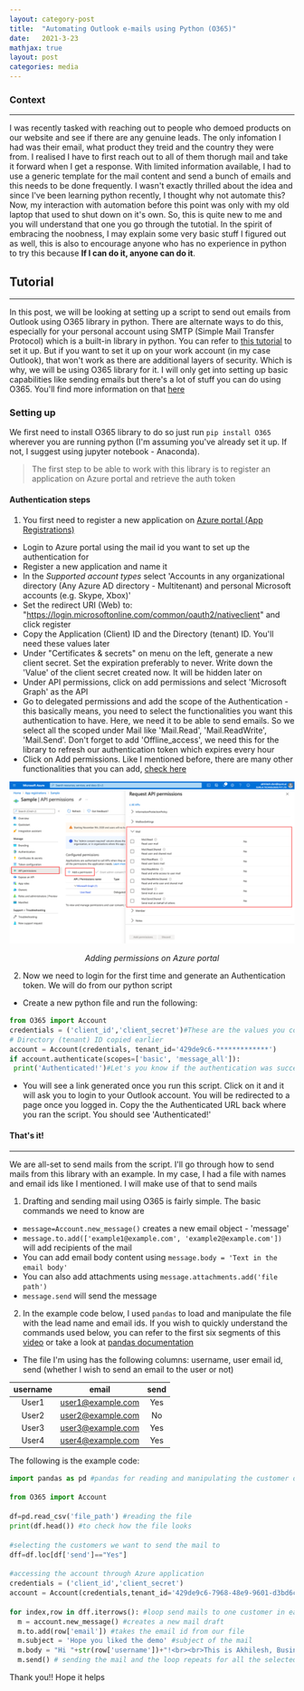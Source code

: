 ```yaml
---
layout: category-post
title:  "Automating Outlook e-mails using Python (O365)"
date:   2021-3-23
mathjax: true
layout: post
categories: media
---
```

### Context
---
I was recently tasked with reaching out to people who demoed products on our website and see if there are any genuine leads. The only infomation I had was their email, what product they treid and the country they were from. I realised I have to first reach out to all of them thorugh mail and take it forward when I get a response. With limited information available, I had to use a generic template for the mail content and send a bunch of emails and this needs to be done frequently. I wasn't exactly thrilled about the idea and since I've been learning python recently, I thought why not automate this? Now, my interaction with automation before this point was only with my old laptop that used to shut down on it's own. So, this is quite new to me and you will understand that one you go through the tutotial. In the spirit of embracing the noobness, I may explain some very basic stuff I figured out as well, this is also to encourage anyone who has no experience in python to try this because **If I can do it, anyone can do it**.



## Tutorial
---
In this post, we will be looking at setting up a script to send out emails from Outlook using O365 library in python. There are alternate ways to do this, especially for your personal account using SMTP (Simple Mail Transfer Protocol) which is a built-in library in python. You can refer to [this tutorial](https://towardsdatascience.com/automate-email-with-python-1e755d9c6276) to set it up. But if you want to set it up on your work account (in my case Outlook), that won't work as there are additional layers of security. Which is why, we will be using O365 library for it. I will only get into setting up basic capabilities like sending emails but there's a lot of stuff you can do using O365. You'll find more information on that [here](https://github.com/O365/python-o365)

### Setting up

We first need to install O365 library to do so just run ```pip install O365``` wherever you are running python (I'm assuming you've already set it up. If not, I suggest using jupyter notebook - Anaconda).

>The first step to be able to work with this library is to register an application on Azure portal and retrieve the auth token

#### Authentication steps

1. You first need to register a new application on [Azure portal (App Registrations)](https://portal.azure.com/#blade/Microsoft_AAD_RegisteredApps/ApplicationsListBlade)
 - Login to Azure portal using the mail id you want to set up the authentication for
 - Register a new application and name it
 - In the *Supported account types* select 'Accounts in any organizational directory (Any Azure AD directory - Multitenant) and personal Microsoft accounts (e.g. Skype, Xbox)'
 - Set the redirect URI (Web) to: "https://login.microsoftonline.com/common/oauth2/nativeclient" and click register
 - Copy the Application (Client) ID and the Directory (tenant) ID. You'll need these values later
 - Under "Certificates & secrets" on menu on the left, generate a new client secret. Set the expiration preferably to never. Write down the 'Value' of the client secret created now. It will be hidden later on
 - Under API permissions, click on add permissions and select 'Microsoft Graph' as the API
 - Go to delegated permissions and add the scope of the Authentication - this basically means, you need to select the functionalities you want this authentication to have. Here, we need it to be able to send emails. So we select all the scoped under Mail like 'Mail.Read', 'Mail.ReadWrite', 'Mail.Send'. Don't forget to add 'Offline_access', we need this for the library to refresh our authentication token which expires every hour
 - Click on Add permissions. Like I mentioned before, there are many other functionalities that you can add, [check here](https://github.com/O365/python-o365)


![flowchart](/Images/azure.png)
<p style="text-align:center"><i> Adding permissions on Azure portal </i></p>



2. Now we need to login for the first time and generate an Authentication token. We will do from our python script
 - Create a new python file and run the following:

 ```python
 from O365 import Account
credentials = ('client_id','client_secret')#These are the values you copied earlier
# Directory (tenant) ID copied earlier
account = Account(credentials, tenant_id='429de9c6-*************') 
if account.authenticate(scopes=['basic', 'message_all']):
  print('Authenticated!')#Let's you know if the authentication was successful
```
 - You will see a link generated once you run this script. Click on it and it will ask you to login to your Outlook account. You will be redirected to a page once you logged in. Copy the the Authenticated URL back where you ran the script. You should see 'Authenticated!'

#### That's it!
---
We are all-set to send mails from the script. I'll go through how to send mails from this library with an example. In my case, I had a file with names and email ids like I mentioned. I will make use of that to send mails

1. Drafting and sending mail using O365 is fairly simple. The basic commands we need to know are
 - ```message=Account.new_message()``` creates a new email object - 'message'
 - ```message.to.add(['example1@example.com', 'example2@example.com'])``` will add recipients of the mail
 - You can add email body content using ```message.body = 'Text in the email body'```
 - You can also add attachments using ```message.attachments.add('file path')```
 - ```message.send``` will send the message
2. In the example code below, I used ```pandas``` to load and manipulate the file with the lead name and email ids. If you wish to quickly understand the commands used below, you can refer to the first six segments of this [video](https://www.youtube.com/watch?v=vmEHCJofslg) or take a look at [pandas documentation](https://pandas.pydata.org/docs/getting_started/index.html)
 - The file I'm using has the following columns: username, user email id, send (whether I wish to send an email to the user or not)

| username | email | send |
| :----: | :----: | :----: |
| User1 | user1@example.com |Yes |
| User2 | user2@example.com |No |
| User3 | user3@example.com |Yes |
| User4 | user4@example.com |Yes |

The following is the example code:

```python
import pandas as pd #pandas for reading and manipulating the customer data

from O365 import Account

df=pd.read_csv('file_path') #reading the file
print(df.head()) #to check how the file looks

#selecting the customers we want to send the mail to
dff=df.loc[df['send']=="Yes"] 

#accessing the account through Azure application
credentials = ('client_id','client_secret')
account = Account(credentials,tenant_id='429de9c6-7968-48e9-9601-d3bd6c6424bb')

for index,row in dff.iterrows(): #loop send mails to one customer in each iteration
  m = account.new_message() #creates a new mail draft
  m.to.add(row['email']) #takes the email id from our file
  m.subject = 'Hope you liked the demo' #subject of the mail
  m.body = "Hi "+str(row['username'])+"!<br><br>This is Akhilesh, Business Development Manager. I noticed that you tried products on our demo portal. I appreciate your interest in our product.<br><br>I was hoping we could get in touch and figure out what your exact requirement is." #adding mail body
  m.send() # sending the mail and the loop repeats for all the selected customers
```

Thank you!! Hope it helps